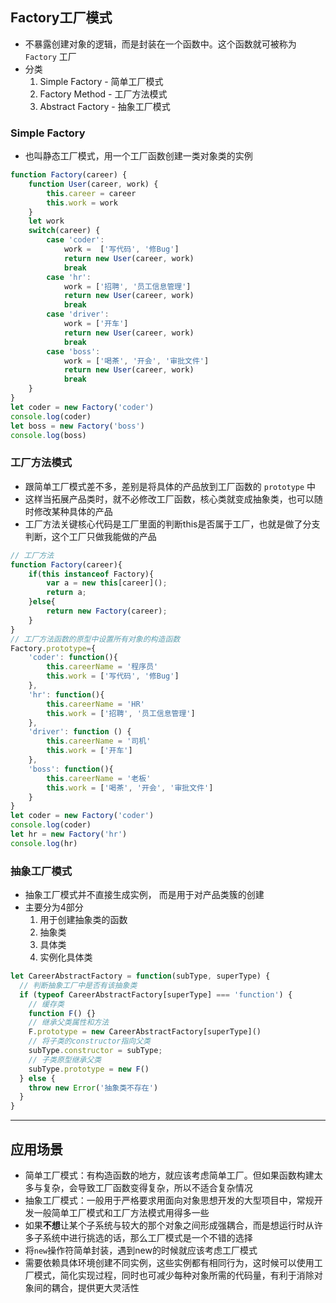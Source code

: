 ## Factory工厂模式
- 不暴露创建对象的逻辑，而是封装在一个函数中。这个函数就可被称为 `Factory` 工厂
- 分类
  1. Simple Factory - 简单工厂模式
  2. Factory Method - 工厂方法模式
  3. Abstract Factory - 抽象工厂模式

### Simple Factory
- 也叫静态工厂模式，用一个工厂函数创建一类对象类的实例
```js
function Factory(career) {
    function User(career, work) {
        this.career = career 
        this.work = work
    }
    let work
    switch(career) {
        case 'coder':
            work =  ['写代码', '修Bug'] 
            return new User(career, work)
            break
        case 'hr':
            work = ['招聘', '员工信息管理']
            return new User(career, work)
            break
        case 'driver':
            work = ['开车']
            return new User(career, work)
            break
        case 'boss':
            work = ['喝茶', '开会', '审批文件']
            return new User(career, work)
            break
    }
}
let coder = new Factory('coder')
console.log(coder)
let boss = new Factory('boss')
console.log(boss)
```

### 工厂方法模式
- 跟简单工厂模式差不多，差别是将具体的产品放到工厂函数的 `prototype` 中
- 这样当拓展产品类时，就不必修改工厂函数，核心类就变成抽象类，也可以随时修改某种具体的产品
- 工厂方法关键核心代码是工厂里面的判断this是否属于工厂，也就是做了分支判断，这个工厂只做我能做的产品
```js
// 工厂方法
function Factory(career){
    if(this instanceof Factory){
        var a = new this[career]();
        return a;
    }else{
        return new Factory(career);
    }
}
// 工厂方法函数的原型中设置所有对象的构造函数
Factory.prototype={
    'coder': function(){
        this.careerName = '程序员'
        this.work = ['写代码', '修Bug'] 
    },
    'hr': function(){
        this.careerName = 'HR'
        this.work = ['招聘', '员工信息管理']
    },
    'driver': function () {
        this.careerName = '司机'
        this.work = ['开车']
    },
    'boss': function(){
        this.careerName = '老板'
        this.work = ['喝茶', '开会', '审批文件']
    }
}
let coder = new Factory('coder')
console.log(coder)
let hr = new Factory('hr')
console.log(hr)
```

### 抽象工厂模式
- 抽象工厂模式并不直接生成实例， 而是用于对产品类簇的创建
- 主要分为4部分
  1. 用于创建抽象类的函数
  2. 抽象类
  3. 具体类
  4. 实例化具体类
```js
let CareerAbstractFactory = function(subType, superType) {
  // 判断抽象工厂中是否有该抽象类
  if (typeof CareerAbstractFactory[superType] === 'function') {
    // 缓存类
    function F() {}
    // 继承父类属性和方法
    F.prototype = new CareerAbstractFactory[superType]()
    // 将子类的constructor指向父类
    subType.constructor = subType;
    // 子类原型继承父类
    subType.prototype = new F()
  } else {
    throw new Error('抽象类不存在')
  }
}
```

---

## 应用场景
- 简单工厂模式：有构造函数的地方，就应该考虑简单工厂。但如果函数构建太多与复杂，会导致工厂函数变得复杂，所以不适合复杂情况
- 抽象工厂模式：一般用于严格要求用面向对象思想开发的大型项目中，常规开发一般简单工厂模式和工厂方法模式用得多一些
- 如果**不想**让某个子系统与较大的那个对象之间形成强耦合，而是想运行时从许多子系统中进行挑选的话，那么工厂模式是一个不错的选择
- 将`new`操作符简单封装，遇到new的时候就应该考虑工厂模式
- 需要依赖具体环境创建不同实例，这些实例都有相同行为，这时候可以使用工厂模式，简化实现过程，同时也可减少每种对象所需的代码量，有利于消除对象间的耦合，提供更大灵活性